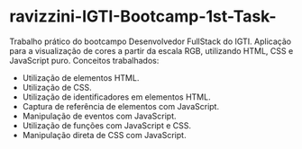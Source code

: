 # ravizzini-IGTI-Bootcamp-1st-Task-
Trabalho prático do bootcampo Desenvolvedor FullStack do IGTI.
Aplicação para a visualização de cores a partir da escala RGB, utilizando HTML, CSS e JavaScript puro.
Conceitos trabalhados:

- Utilização de elementos HTML.
- Utilização de CSS.
- Utilização de identificadores em elementos HTML.
- Captura de referência de elementos com JavaScript.
- Manipulação de eventos com JavaScript.
- Utilização de funções com JavaScript e CSS.
- Manipulação direta de CSS com JavaScript.


